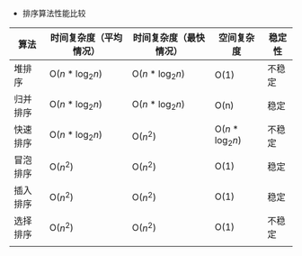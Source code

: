- 排序算法性能比较

| 算法     | 时间复杂度（平均情况） | 时间复杂度（最快情况） | 空间复杂度 | 稳定性 |
| -------- | ---------------------- | ---------------------- | ---------- | ------ |
| 堆排序   | O($n*\log_2n$)      | O($n*\log_2n$)     | O(1)       | 不稳定 |
| 归并排序 | O($n*\log_2n$)   | O($n*\log_2n$) | O(n)       | 稳定   |
| 快速排序 | O($n*\log_2n$) | O($n^2$) | O($n*\log_2n$) | 不稳定 |
| 冒泡排序 | O($n^2$)              | O($n^2$) | O(1) | 稳定 |
| 插入排序 | O($n^2$)              | O($n^2$)               | O(1)       | 稳定 |
| 选择排序 | O($n^2$)               | O($n^2$)               | O(1)       | 不稳定 |
|          |                        |                        |            |        |

  